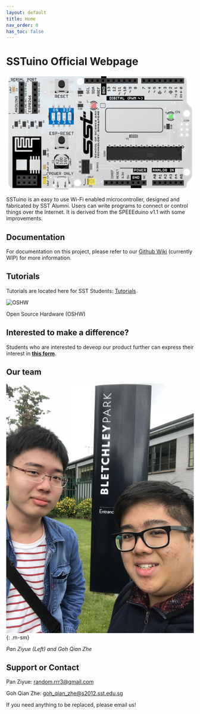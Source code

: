 ```yaml
---
layout: default
title: Home
nav_order: 0
has_toc: false
---
```


# SSTuino Official Webpage

![Populated PCB](https://raw.githubusercontent.com/d3lta-v/SSTuino/master/Image%20Assets/SSTuino.png)

SSTuino is an easy to use Wi-Fi enabled microcontroller, designed and fabricated by SST Alumni. Users can write programs to connect or control things over the Internet. It is derived from the SPEEEduino v1.1 with some improvements.

## Documentation

For documentation on this project, please refer to our [Github Wiki](https://github.com/sammy0025/SSTuino/wiki) (currently WIP) for more information.

## Tutorials

Tutorials are located here for SST Students: [Tutorials](tutorials/index.md)

![OSHW](https://www.oshwa.org/wp-content/uploads/2014/03/oshw-logo-100-px.png)

Open Source Hardware (OSHW)

## Interested to make a difference?

Students who are interested to deveop our product further can express their interest in **[this form](https://forms.gle/ntMWiXFDy3Ya1Pq5A)**.

## Our team

![The Team](https://raw.githubusercontent.com/d3lta-v/SSTuino/master/Image%20Assets/IMG_3112.jpg){: .m-sm}

*Pan Ziyue (Left) and Goh Qian Zhe*

## Support or Contact

Pan Ziyue: [random.rrr3@gmail.com](mailto:random.rrr3@gmail.com)

Goh Qian Zhe: [goh_qian_zhe@s2012.sst.edu.sg](mailto:goh_qian_zhe@s2012.sst.edu.sg)

If you need anything to be replaced, please email us!